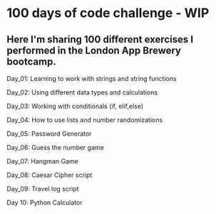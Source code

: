# 100 days of code challenge - WIP

## Here I'm sharing 100 different exercises I performed in the London App Brewery bootcamp.

Day_01: Learning to work with strings and string functions

Day_02: Using different data types and calculations

Day_03: Working with conditionals (if, elif,else)

Day_04: How to use lists and number randomizations 

Day_05: Password Generator

Day_06: Guess the number game

Day_07: Hangman Game

Day_08: Caesar Cipher script

Day_09: Travel log script

Day 10: Python Calculator
